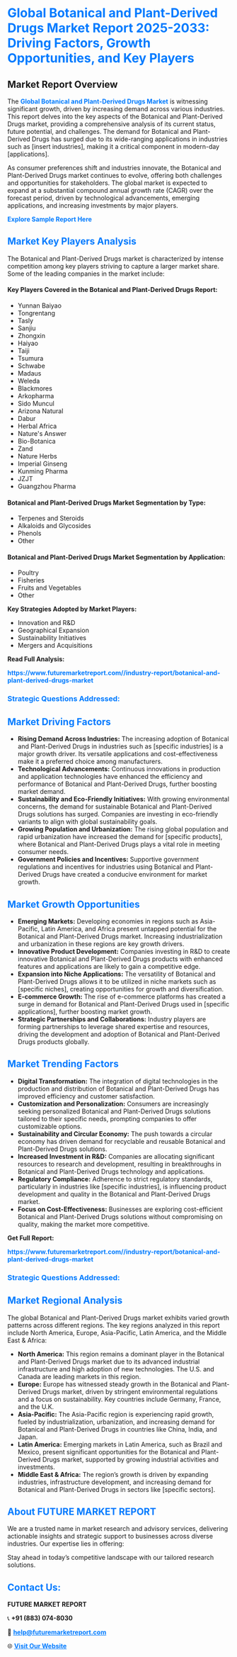 <h1 style="color: #007BFF;">Global Botanical and Plant-Derived Drugs Market Report 2025-2033: Driving Factors, Growth Opportunities, and Key Players</h1>

<section id="overview">
<h2>Market Report Overview</h2>
<p>The <a href="https://www.futuremarketreport.com//industry-report/botanical-and-plant-derived-drugs-market" style="color: #007BFF; text-decoration: none;"><strong>Global Botanical and Plant-Derived Drugs Market</strong></a> is witnessing significant growth, driven by increasing demand across various industries. This report delves into the key aspects of the Botanical and Plant-Derived Drugs market, providing a comprehensive analysis of its current status, future potential, and challenges. The demand for Botanical and Plant-Derived Drugs has surged due to its wide-ranging applications in industries such as [insert industries], making it a critical component in modern-day [applications].</p>
<p>As consumer preferences shift and industries innovate, the Botanical and Plant-Derived Drugs market continues to evolve, offering both challenges and opportunities for stakeholders. The global market is expected to expand at a substantial compound annual growth rate (CAGR) over the forecast period, driven by technological advancements, emerging applications, and increasing investments by major players.</p>
</section>

<section id="overview">
<p><a href="https://www.futuremarketreport.com//request-sample/reportId=91029" style="color: #007BFF; text-decoration: none;"><strong>Explore Sample Report Here</strong></a></p>
</section>

<section id="key-players">
<h2 style="color: #007BFF;">Market Key Players Analysis</h2>
<p>The Botanical and Plant-Derived Drugs market is characterized by intense competition among key players striving to capture a larger market share. Some of the leading companies in the market include:</p>
<h4>Key Players Covered in the Botanical and Plant-Derived Drugs Report:</h4>
<ul><li>Yunnan Baiyao</li><li>Tongrentang</li><li>Tasly</li><li>Sanjiu</li><li>Zhongxin</li><li>Haiyao</li><li>Taiji</li><li>Tsumura</li><li>Schwabe</li><li>Madaus</li><li>Weleda</li><li>Blackmores</li><li>Arkopharma</li><li>Sido Muncul</li><li>Arizona Natural</li><li>Dabur</li><li>Herbal Africa</li><li>Nature&#039;s Answer</li><li>Bio-Botanica</li><li>Zand</li><li>Nature Herbs</li><li>Imperial Ginseng</li><li>Kunming Pharma</li><li>JZJT</li><li>Guangzhou Pharma</li></ul>
<h4>Botanical and Plant-Derived Drugs Market Segmentation by Type:</h4>
<ul><li>Terpenes and Steroids</li><li>Alkaloids and Glycosides</li><li>Phenols</li><li>Other</li></ul>

<h4>Botanical and Plant-Derived Drugs Market Segmentation by Application:</h4>
<ul><li>Poultry</li><li>Fisheries</li><li>Fruits and Vegetables</li><li>Other</li></ul>
<p><strong>Key Strategies Adopted by Market Players:</strong></p>
<ul>
<li>Innovation and R&D</li>
<li>Geographical Expansion</li>
<li>Sustainability Initiatives</li>
<li>Mergers and Acquisitions</li>
</ul>
</section>

<section>
<p><strong>Read Full Analysis: </strong></p><a href="https://www.futuremarketreport.com//industry-report/botanical-and-plant-derived-drugs-market" style="color: #007BFF; text-decoration: none;"><strong>https://www.futuremarketreport.com//industry-report/botanical-and-plant-derived-drugs-market</strong></a>
<h3 style="color: #007BFF;">Strategic Questions Addressed:</h3>
</section>

<section id="driving-factors">
<h2 style="color: #007BFF;">Market Driving Factors</h2>
<ul>
<li><strong>Rising Demand Across Industries:</strong> The increasing adoption of Botanical and Plant-Derived Drugs in industries such as [specific industries] is a major growth driver. Its versatile applications and cost-effectiveness make it a preferred choice among manufacturers.</li>
<li><strong>Technological Advancements:</strong> Continuous innovations in production and application technologies have enhanced the efficiency and performance of Botanical and Plant-Derived Drugs, further boosting market demand.</li>
<li><strong>Sustainability and Eco-Friendly Initiatives:</strong> With growing environmental concerns, the demand for sustainable Botanical and Plant-Derived Drugs solutions has surged. Companies are investing in eco-friendly variants to align with global sustainability goals.</li>
<li><strong>Growing Population and Urbanization:</strong> The rising global population and rapid urbanization have increased the demand for [specific products], where Botanical and Plant-Derived Drugs plays a vital role in meeting consumer needs.</li>
<li><strong>Government Policies and Incentives:</strong> Supportive government regulations and incentives for industries using Botanical and Plant-Derived Drugs have created a conducive environment for market growth.</li>
</ul>
</section>

<section id="growth-opportunities">
<h2 style="color: #007BFF;">Market Growth Opportunities</h2>
<ul>
<li><strong>Emerging Markets:</strong> Developing economies in regions such as Asia-Pacific, Latin America, and Africa present untapped potential for the Botanical and Plant-Derived Drugs market. Increasing industrialization and urbanization in these regions are key growth drivers.</li>
<li><strong>Innovative Product Development:</strong> Companies investing in R&D to create innovative Botanical and Plant-Derived Drugs products with enhanced features and applications are likely to gain a competitive edge.</li>
<li><strong>Expansion into Niche Applications:</strong> The versatility of Botanical and Plant-Derived Drugs allows it to be utilized in niche markets such as [specific niches], creating opportunities for growth and diversification.</li>
<li><strong>E-commerce Growth:</strong> The rise of e-commerce platforms has created a surge in demand for Botanical and Plant-Derived Drugs used in [specific applications], further boosting market growth.</li>
<li><strong>Strategic Partnerships and Collaborations:</strong> Industry players are forming partnerships to leverage shared expertise and resources, driving the development and adoption of Botanical and Plant-Derived Drugs products globally.</li>
</ul>
</section>

<section id="trending-factors">
<h2 style="color: #007BFF;">Market Trending Factors</h2>
<ul>
<li><strong>Digital Transformation:</strong> The integration of digital technologies in the production and distribution of Botanical and Plant-Derived Drugs has improved efficiency and customer satisfaction.</li>
<li><strong>Customization and Personalization:</strong> Consumers are increasingly seeking personalized Botanical and Plant-Derived Drugs solutions tailored to their specific needs, prompting companies to offer customizable options.</li>
<li><strong>Sustainability and Circular Economy:</strong> The push towards a circular economy has driven demand for recyclable and reusable Botanical and Plant-Derived Drugs solutions.</li>
<li><strong>Increased Investment in R&D:</strong> Companies are allocating significant resources to research and development, resulting in breakthroughs in Botanical and Plant-Derived Drugs technology and applications.</li>
<li><strong>Regulatory Compliance:</strong> Adherence to strict regulatory standards, particularly in industries like [specific industries], is influencing product development and quality in the Botanical and Plant-Derived Drugs market.</li>
<li><strong>Focus on Cost-Effectiveness:</strong> Businesses are exploring cost-efficient Botanical and Plant-Derived Drugs solutions without compromising on quality, making the market more competitive.</li>
</ul>
</section>

<section>
<p><strong>Get Full Report: </strong></p><a href="https://www.futuremarketreport.com//industry-report/botanical-and-plant-derived-drugs-market" style="color: #007BFF; text-decoration: none;"><strong>https://www.futuremarketreport.com//industry-report/botanical-and-plant-derived-drugs-market</strong></a>
<h3 style="color: #007BFF;">Strategic Questions Addressed:</h3>
</section>


<section id="regional-analysis">
<h2 style="color: #007BFF;">Market Regional Analysis</h2>
<p>The global Botanical and Plant-Derived Drugs market exhibits varied growth patterns across different regions. The key regions analyzed in this report include North America, Europe, Asia-Pacific, Latin America, and the Middle East & Africa:</p>
<ul>
<li><strong>North America:</strong> This region remains a dominant player in the Botanical and Plant-Derived Drugs market due to its advanced industrial infrastructure and high adoption of new technologies. The U.S. and Canada are leading markets in this region.</li>
<li><strong>Europe:</strong> Europe has witnessed steady growth in the Botanical and Plant-Derived Drugs market, driven by stringent environmental regulations and a focus on sustainability. Key countries include Germany, France, and the U.K.</li>
<li><strong>Asia-Pacific:</strong> The Asia-Pacific region is experiencing rapid growth, fueled by industrialization, urbanization, and increasing demand for Botanical and Plant-Derived Drugs in countries like China, India, and Japan.</li>
<li><strong>Latin America:</strong> Emerging markets in Latin America, such as Brazil and Mexico, present significant opportunities for the Botanical and Plant-Derived Drugs market, supported by growing industrial activities and investments.</li>
<li><strong>Middle East & Africa:</strong> The region’s growth is driven by expanding industries, infrastructure development, and increasing demand for Botanical and Plant-Derived Drugs in sectors like [specific sectors].</li>
</ul>
</section>

<footer>
<h2 style="color: #007BFF;">About FUTURE MARKET REPORT</h2>
<p>We are a trusted name in market research and advisory services, delivering actionable insights and strategic support to businesses across diverse industries. Our expertise lies in offering:</p>

<p>Stay ahead in today’s competitive landscape with our tailored research solutions.</p>

<h2 style="color: #007BFF;">Contact Us:</h2>
<p><strong>FUTURE MARKET REPORT</strong></p>
<p>📞 <strong>+91 (883) 074-8030</strong></p>
<p>📧 <strong><a href="mailto:help@futuremarketreport.com" style="color: #007BFF;">help@futuremarketreport.com</a></strong></p>
<p>🌐 <strong><a href="https://www.futuremarketreport.com/" style="color: #007BFF;">Visit Our Website</a></strong></p>
</footer>